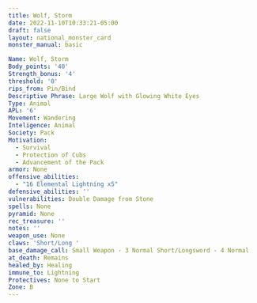 ```yaml
---
title: Wolf, Storm
date: 2022-11-10T10:33:21-05:00
draft: false
layout: national_monster_card
monster_manual: basic

Name: Wolf, Storm
Body_points: '40'
Strength_bonus: '4'
threshold: '0'
rips_from: Pin/Bind
Descriptive Phrase: Large Wolf with Glowing White Eyes
Type: Animal
APL: '6'
Movement: Wandering
Inteligence: Animal
Society: Pack
Motivation: 
  - Survival
  - Protection of Cubs
  - Advancement of the Pack
armor: None
offensive_abilities: 
  - "16 Elemental Lightning x5"
defensive_abilities: ''
vulnerabilities: Double Damage from Stone
spells: None
pyramid: None
rec_treasure: ''
notes: ''
weapon_use: None
claws: 'Short/Long '
base_damage_call: Small Weapon - 3 Normal Short/Longsword - 4 Normal
at_death: Remains
healed_by: Healing
immune_to: Lightning
Protectives: None to Start
Zone: B
---
```

